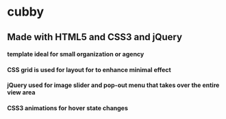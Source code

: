 # cubby
## Made with HTML5 and CSS3 and jQuery
#### template ideal for small organization or agency

#### CSS grid is used for layout for to enhance minimal effect
#### jQuery used for image slider and pop-out menu that takes over the entire view area
#### CSS3 animations for hover state changes
